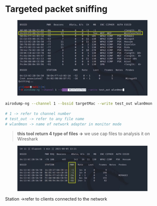 # Targeted packet sniffing

<figure><img src="../../../.gitbook/assets/image 1 (1) (1) (1).png" alt=""><figcaption></figcaption></figure>

```bash
airodump-ng --channel 1 --bssid targetMac --write test_out wlan0mon

# 1 -> refer to channel number
# test_out -> refer to any file name
# wlan0mon -> name of network adapter in monitor mode
```

> **this tool return 4 type of files →** we use cap files to analysis it on Wireshark

<figure><img src="../../../.gitbook/assets/image 2 (1).png" alt=""><figcaption></figcaption></figure>

Station →refer to clients connected to the network
